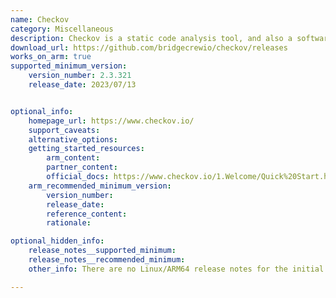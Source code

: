 ```yaml
---
name: Checkov
category: Miscellaneous
description: Checkov is a static code analysis tool, and also a software composition analysis tool for images and open source packages.
download_url: https://github.com/bridgecrewio/checkov/releases
works_on_arm: true
supported_minimum_version:
    version_number: 2.3.321
    release_date: 2023/07/13


optional_info:
    homepage_url: https://www.checkov.io/
    support_caveats:
    alternative_options:
    getting_started_resources:
        arm_content:
        partner_content:
        official_docs: https://www.checkov.io/1.Welcome/Quick%20Start.html#install-checkov-from-pypi
    arm_recommended_minimum_version:
        version_number:
        release_date:
        reference_content:
        rationale:

optional_hidden_info:
    release_notes__supported_minimum:
    release_notes__recommended_minimum:
    other_info: There are no Linux/ARM64 release notes for the initial support. First Linux/ARM64 zip is released in [2.3.321](https://github.com/bridgecrewio/checkov/releases/tag/2.3.321).

---
```

